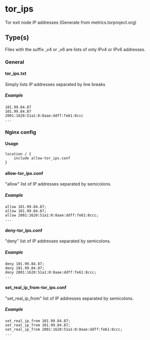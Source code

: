# tor_ips
Tor exit node IP addresses (Generate from metrics.torproject.org)
## Type(s)
Files with the suffix _v4 or _v6 are lists of only IPv4 or IPv6 addresses.
### General
#### tor_ips.txt
Simply lists IP addresses separated by line breaks

##### Example
```
101.99.84.87
101.99.84.87
2001:1620:51a1:0:8aae:ddff:fe61:8ccc
...
```

### Nginx config
#### Usage
```
location / {
    include allow-tor_ips.conf
}
```
#### allow-tor_ips.conf
"allow" list of IP addresses separated by semicolons.
##### Example
```
allow 101.99.84.87;
allow 101.99.84.87;
allow 2001:1620:51a1:0:8aae:ddff:fe61:8ccc;
...
```
#### deny-tor_ips.conf
"deny" list of IP addresses separated by semicolons.
##### Example
```
deny 101.99.84.87;
deny 101.99.84.87;
deny 2001:1620:51a1:0:8aae:ddff:fe61:8ccc;
...
```

#### set_real_ip_from-tor_ips.conf
"set_real_ip_from" list of IP addresses separated by semicolons.
##### Example
```
set_real_ip_from 101.99.84.87;
set_real_ip_from 101.99.84.87;
set_real_ip_from 2001:1620:51a1:0:8aae:ddff:fe61:8ccc;
...
```
